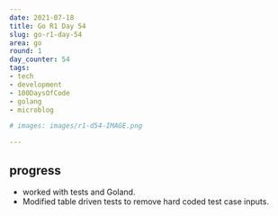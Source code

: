 ```yaml
---
date: 2021-07-18
title: Go R1 Day 54
slug: go-r1-day-54
area: go
round: 1
day_counter: 54
tags:
- tech
- development
- 100DaysOfCode
- golang
- microblog

# images: images/r1-d54-IMAGE.png

---
```


## progress

- worked with tests and Goland.
- Modified table driven tests to remove hard coded test case inputs.
